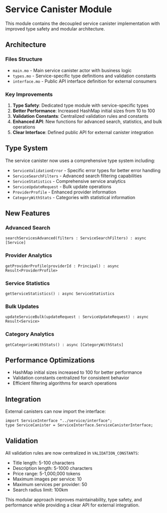 # Service Canister Module

This module contains the decoupled service canister implementation with improved type safety and modular architecture.

## Architecture

### Files Structure

- `main.mo` - Main service canister actor with business logic
- `types.mo` - Service-specific type definitions and validation constants
- `interface.mo` - Public API interface definition for external consumers

### Key Improvements

1. **Type Safety**: Dedicated type module with service-specific types
2. **Better Performance**: Increased HashMap initial sizes from 10 to 100
3. **Validation Constants**: Centralized validation rules and constants
4. **Enhanced API**: New functions for advanced search, statistics, and bulk operations
5. **Clear Interface**: Defined public API for external canister integration

## Type System

The service canister now uses a comprehensive type system including:

- `ServiceValidationError` - Specific error types for better error handling
- `ServiceSearchFilters` - Advanced search filtering capabilities
- `ServiceStatistics` - Comprehensive service analytics
- `ServiceUpdateRequest` - Bulk update operations
- `ProviderProfile` - Enhanced provider information
- `CategoryWithStats` - Categories with statistical information

## New Features

### Advanced Search

```motoko
searchServicesAdvanced(filters : ServiceSearchFilters) : async [Service]
```

### Provider Analytics

```motoko
getProviderProfile(providerId : Principal) : async Result<ProviderProfile>
```

### Service Statistics

```motoko
getServiceStatistics() : async ServiceStatistics
```

### Bulk Updates

```motoko
updateServiceBulk(updateRequest : ServiceUpdateRequest) : async Result<Service>
```

### Category Analytics

```motoko
getCategoriesWithStats() : async [CategoryWithStats]
```

## Performance Optimizations

- HashMap initial sizes increased to 100 for better performance
- Validation constants centralized for consistent behavior
- Efficient filtering algorithms for search operations

## Integration

External canisters can now import the interface:

```motoko
import ServiceInterface "../service/interface";
type ServiceCanister = ServiceInterface.ServiceCanisterInterface;
```

## Validation

All validation rules are now centralized in `VALIDATION_CONSTANTS`:

- Title length: 5-100 characters
- Description length: 5-1000 characters
- Price range: 5-1,000,000 tokens
- Maximum images per service: 10
- Maximum services per provider: 50
- Search radius limit: 100km

This modular approach improves maintainability, type safety, and performance while providing a clear API for external integration.
